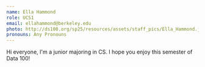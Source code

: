 ```yaml
---
name: Ella Hammond
role: UCS1
email: ellahammond@berkeley.edu
photo: http://ds100.org/sp25/resources/assets/staff_pics/Ella_Hammond.jpg
pronouns: Any Pronouns
---
```

Hi everyone, I'm a junior majoring in CS. I hope you enjoy this semester of Data 100!